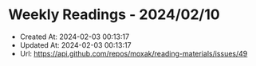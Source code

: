 # Weekly Readings - 2024/02/10

- Created At: 2024-02-03 00:13:17
- Updated At: 2024-02-03 00:13:17
- Url: https://api.github.com/repos/moxak/reading-materials/issues/49

